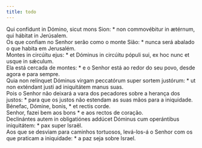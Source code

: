 ```yaml
---
title: todo
---
```

<div class="dropcap text-justify">Qui confídunt in Dómino, sicut mons Sion: * non commovébitur in ætérnum, qui hábitat in Jerúsalem.</div>
<div class="dropcap text-justify">Os que confiam no Senhor serão como o monte Sião: * nunca será abalado o que habita em Jerusalém.</div>
<div class="text-justify">Montes in circúitu ejus: * et Dóminus in circúitu pópuli sui, ex hoc nunc et usque in sǽculum.</div>
<div class="text-justify">Ela está cercada de montes: * e o Senhor está ao redor do seu povo, desde agora e para sempre.</div>
<div class="text-justify">Quia non relínquet Dóminus virgam peccatórum super sortem justórum: * ut non exténdant justi ad iniquitátem manus suas.</div>
<div class="text-justify">Pois o Senhor não deixará a vara dos pecadores sobre a herança dos justos: * para que os justos não estendam as suas mãos para a iniquidade.</div>
<div class="text-justify">Bénefac, Dómine, bonis, * et rectis corde.</div>
<div class="text-justify">Senhor, fazei bem aos bons * e aos rectos de coração.</div>
<div class="text-justify">Declinántes autem in obligatiónes addúcet Dóminus cum operántibus iniquitátem: * pax super Israël.</div>
<div class="text-justify">Aos que se desviam para caminhos tortuosos, levá-los-á o Senhor com os que praticam a iniquidade: * a paz seja sobre Israel.</div>
